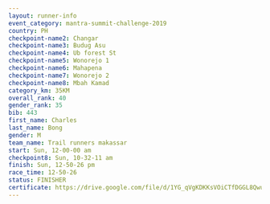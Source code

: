 ```yaml
---
layout: runner-info 
event_category: mantra-summit-challenge-2019 
country: PH
checkpoint-name2: Changar
checkpoint-name3: Budug Asu
checkpoint-name4: Ub forest St
checkpoint-name5: Wonorejo 1
checkpoint-name6: Mahapena
checkpoint-name7: Wonorejo 2
checkpoint-name8: Mbah Kamad
category_km: 35KM 
overall_rank: 40
gender_rank: 35
bib: 443
first_name: Charles
last_name: Bong
gender: M
team_name: Trail runners makassar
start: Sun, 12-00-00 am
checkpoint8: Sun, 10-32-11 am
finish: Sun, 12-50-26 pm
race_time: 12-50-26
status: FINISHER
certificate: https://drive.google.com/file/d/1YG_qVgKDKKsVOiCTfDGGL8Qwu6cMZWXq/view?usp=sharing
---
```

